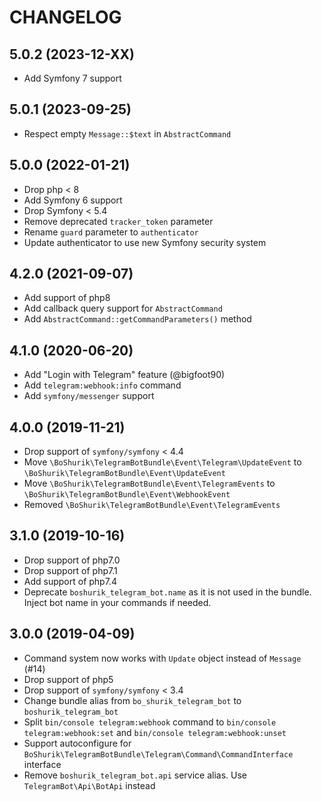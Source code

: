 CHANGELOG
=========

5.0.2 (2023-12-XX)
------------------

* Add Symfony 7 support

5.0.1 (2023-09-25)
------------------

* Respect empty `Message::$text` in `AbstractCommand`

5.0.0 (2022-01-21)
------------------

* Drop php < 8
* Add Symfony 6 support
* Drop Symfony < 5.4
* Remove deprecated `tracker_token` parameter
* Rename `guard` parameter to `authenticator`
* Update authenticator to use new Symfony security system

4.2.0 (2021-09-07)
------------------

* Add support of php8
* Add callback query support for `AbstractCommand`
* Add `AbstractCommand::getCommandParameters()` method

4.1.0 (2020-06-20)
------------------

* Add "Login with Telegram" feature (@bigfoot90)
* Add `telegram:webhook:info` command
* Add `symfony/messenger` support

4.0.0 (2019-11-21)
------------------

* Drop support of `symfony/symfony` < 4.4
* Move `\BoShurik\TelegramBotBundle\Event\Telegram\UpdateEvent` to `\BoShurik\TelegramBotBundle\Event\UpdateEvent`
* Move `\BoShurik\TelegramBotBundle\Event\TelegramEvents` to `\BoShurik\TelegramBotBundle\Event\WebhookEvent`
* Removed `\BoShurik\TelegramBotBundle\Event\TelegramEvents`

3.1.0 (2019-10-16)
------------------

* Drop support of php7.0
* Drop support of php7.1
* Add support of php7.4
* Deprecate `boshurik_telegram_bot.name` as it is not used in the bundle. Inject bot name in your commands if needed.

3.0.0 (2019-04-09)
------------------

* Command system now works with `Update` object instead of `Message` (#14)
* Drop support of php5
* Drop support of `symfony/symfony` < 3.4
* Change bundle alias from `bo_shurik_telegram_bot` to `boshurik_telegram_bot`
* Split `bin/console telegram:webhook` command to `bin/console telegram:webhook:set` 
and `bin/console telegram:webhook:unset`
* Support autoconfigure for `BoShurik\TelegramBotBundle\Telegram\Command\CommandInterface` interface
* Remove `boshurik_telegram_bot.api` service alias. Use `TelegramBot\Api\BotApi` instead